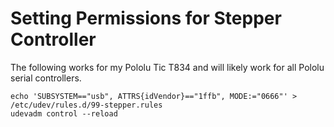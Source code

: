 

# Setting Permissions for Stepper Controller

The following works for my Pololu Tic T834 and will likely work for all Pololu serial controllers.

```
echo 'SUBSYSTEM=="usb", ATTRS{idVendor}=="1ffb", MODE:="0666"' > /etc/udev/rules.d/99-stepper.rules
udevadm control --reload
```